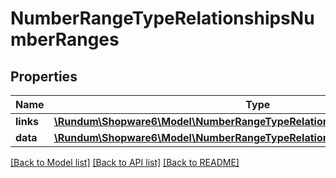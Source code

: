 # NumberRangeTypeRelationshipsNumberRanges

## Properties
Name | Type | Description | Notes
------------ | ------------- | ------------- | -------------
**links** | [**\Rundum\Shopware6\Model\NumberRangeTypeRelationshipsNumberRangesLinks**](NumberRangeTypeRelationshipsNumberRangesLinks.md) |  | [optional] 
**data** | [**\Rundum\Shopware6\Model\NumberRangeTypeRelationshipsNumberRangesData[]**](NumberRangeTypeRelationshipsNumberRangesData.md) |  | [optional] 

[[Back to Model list]](../../README.md#documentation-for-models) [[Back to API list]](../../README.md#documentation-for-api-endpoints) [[Back to README]](../../README.md)

